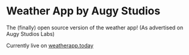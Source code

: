 # Weather App by Augy Studios
The (finally) open source version of the weather app! (As advertised on Augy Studios Labs)

Currently live on [weatherapp.today](https://weatherapp.today)